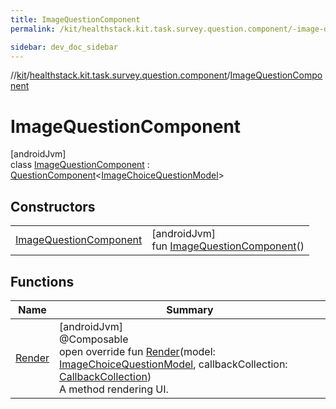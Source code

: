 ```yaml
---
title: ImageQuestionComponent
permalink: /kit/healthstack.kit.task.survey.question.component/-image-question-component/index.html

sidebar: dev_doc_sidebar
---
```

//[kit](../../../kit.html)/[healthstack.kit.task.survey.question.component](../index.html)/[ImageQuestionComponent](index.html)



# ImageQuestionComponent



[androidJvm]\
class [ImageQuestionComponent](index.html) : [QuestionComponent](../-question-component/index.html)&lt;[ImageChoiceQuestionModel](../../healthstack.kit.task.survey.question.model/-image-choice-question-model/index.html)&gt;



## Constructors


| | |
|---|---|
| [ImageQuestionComponent](-image-question-component.html) | [androidJvm]<br>fun [ImageQuestionComponent](-image-question-component.html)() |


## Functions


| Name | Summary |
|---|---|
| [Render](-render.html) | [androidJvm]<br>@Composable<br>open override fun [Render](-render.html)(model: [ImageChoiceQuestionModel](../../healthstack.kit.task.survey.question.model/-image-choice-question-model/index.html), callbackCollection: [CallbackCollection](../../healthstack.kit.task.base/-callback-collection/index.html))<br>A method rendering UI. |

